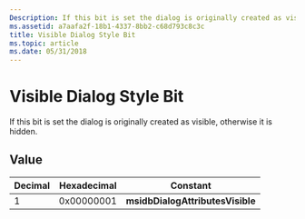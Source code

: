 ```yaml
---
Description: If this bit is set the dialog is originally created as visible, otherwise it is hidden.
ms.assetid: a7aafa2f-18b1-4337-8bb2-c68d793c8c3c
title: Visible Dialog Style Bit
ms.topic: article
ms.date: 05/31/2018
---
```


# Visible Dialog Style Bit

If this bit is set the dialog is originally created as visible, otherwise it is hidden.

## Value



| Decimal | Hexadecimal | Constant                         |
|---------|-------------|----------------------------------|
| 1       | 0x00000001  | **msidbDialogAttributesVisible** |



 

 

 



